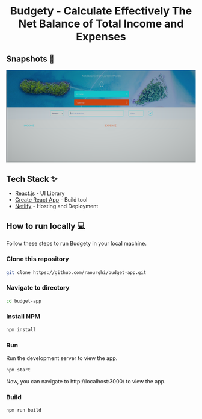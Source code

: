 <div align="center">
	<h1> Budgety - Calculate Effectively The Net Balance of Total Income and Expenses</h1>
</div>

## Snapshots 📸

![Snapshot of Budgety](public/Snapshot.png)

## Tech Stack ✨

- [React.js](https://reactjs.org/) - UI Library
- [Create React App](https://create-react-app.dev/) - Build tool
- [Netlify](https://www.netlify.com/) - Hosting and Deployment

## How to run locally 💻

Follow these steps to run Budgety in your local machine.

### Clone this repository

```bash
git clone https://github.com/raourghi/budget-app.git
```

### Navigate to directory

```bash
cd budget-app
```

### Install NPM

```bash
npm install
```

### Run

Run the development server to view the app.

```bash
npm start
```

Now, you can navigate to http://localhost:3000/ to view the app.

### Build

```bash
npm run build
```

